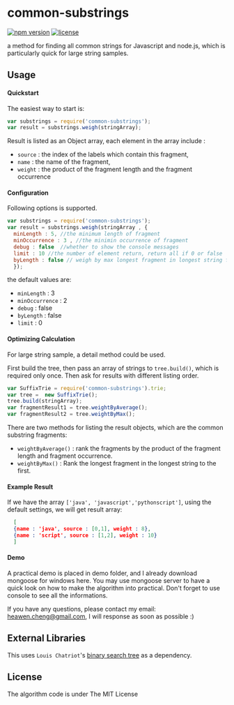 # common-substrings

[![npm version](https://badge.fury.io/js/common-substrings.svg)](https://badge.fury.io/js/common-substrings)
[![license](https://img.shields.io/github/license/mashape/apistatus.svg?maxAge=2592000)](https://opensource.org/licenses/MIT)

a method for finding all common strings for Javascript and node.js, which is particularly quick for large string samples.

## Usage

#### Quickstart


The easiest way to start is:

```javascript
var substrings = require('common-substrings');
var result = substrings.weigh(stringArray);
```

Result is listed as an Object array, each element in the array include :
- `source` : the index of the labels which contain this fragment,
- `name` : the name of the fragment,
- `weight` : the product of the fragment length and the fragment occurrence

#### Configuration

Following options is supported.

```javascript
var substrings = require('common-substrings');
var result = substrings.weigh(stringArray , {
  minLength : 5, //the minimum length of fragment
  minOccurrence : 3 , //the minimin occurrence of fragment
  debug : false  //whether to show the console messages
  limit : 10 //the number of element return, return all if 0 or false
  byLength : false // weigh by max longest fragment in longest string first.
  });
```

the default values are:

- `minLength` : 3
- `minOccurrence` : 2
- `debug` : false
- `byLength` : false
- `limit` : 0

#### Optimizing Calculation

For large string sample, a detail method could be used.
 
First build the tree, then pass an array of strings to `tree.build()`, which is required only once. Then ask for results with different listing order.


```javascript
var SuffixTrie = require('common-substrings').trie;
var tree =  new SuffixTrie();
tree.build(stringArray);
var fragmentResult1 = tree.weightByAverage();
var fragmentResult2 = tree.weightByMax();
```

There are two methods for listing the result objects, which are the common substring fragments:
- `weightByAverage()` : rank the fragments by the product of the fragment length and fragment occurrence.
- `weightByMax()` : Rank the longest fragment in the longest string to the first.





#### Example Result
If we have the array `['java', 'javascript','pythonscript']`, using the default settings, we will get result array:

```json
  [
  {name : 'java', source : [0,1], weight : 8},
  {name : 'script', source : [1,2], weight : 10}
  ]
```

#### Demo
A practical demo is placed in demo folder, and I already download mongoose for windows here.
You may use mongoose server to have a quick look on how to make the algorithm into practical. Don't forget to use console to see all the informations.

If you have any questions, please contact my email: heawen.cheng@gmail.com, I will response as soon as possible :)

## External Libraries

This uses `Louis Chatriot`'s [binary search tree](https://github.com/louischatriot/node-binary-search-tree) as a dependency.

## License

The algorithm code is under The MIT License
